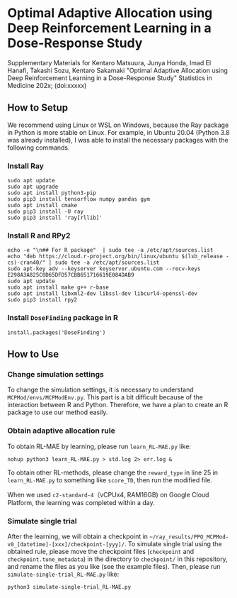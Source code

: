 # Optimal Adaptive Allocation using Deep Reinforcement Learning in a Dose-Response Study
Supplementary Materials for Kentaro Matsuura, Junya Honda, Imad El Hanafi, Takashi Sozu, Kentaro Sakamaki "Optimal Adaptive Allocation using Deep Reinforcement Learning in a Dose-Response Study" Statistics in Medicine 202x; (doi:xxxxx)

## How to Setup
We recommend using Linux or WSL on Windows, because the Ray package in Python is more stable on Linux. For example, in Ubuntu 20.04 (Python 3.8 was already installed), I was able to install the necessary packages with the following commands.

### Install Ray
```
sudo apt update
sudo apt upgrade
sudo apt install python3-pip
sudo pip3 install tensorflow numpy pandas gym
sudo apt install cmake
sudo pip3 install -U ray
sudo pip3 install 'ray[rllib]'
```

### Install R and RPy2
```
echo -e "\n## For R package"  | sudo tee -a /etc/apt/sources.list
echo "deb https://cloud.r-project.org/bin/linux/ubuntu $(lsb_release -cs)-cran40/" | sudo tee -a /etc/apt/sources.list
sudo apt-key adv --keyserver keyserver.ubuntu.com --recv-keys E298A3A825C0D65DFD57CBB651716619E084DAB9
sudo apt update
sudo apt install make g++ r-base
sudo apt install libxml2-dev libssl-dev libcurl4-openssl-dev
sudo pip3 install rpy2
```

### Install `DoseFinding` package in R
```
install.packages('DoseFinding')
```

## How to Use
### Change simulation settings
To change the simulation settings, it is necessary to understand `MCPMod/envs/MCPModEnv.py`. This part is a bit difficult because of the interaction between R and Python. Therefore, we have a plan to create an R package to use our method easily.

### Obtain adaptive allocation rule
To obtain RL-MAE by learning, please run `learn_RL-MAE.py` like:

```
nohup python3 learn_RL-MAE.py > std.log 2> err.log &
```

To obtain other RL-methods, please change the `reward_type` in line 25 in `learn_RL-MAE.py` to something like `score_TD`, then run the modified file.

When we used `c2-standard-4`（vCPUx4, RAM16GB) on Google Cloud Platform, the learning was completed within a day.

### Simulate single trial
After the learning, we will obtain a checkpoint in `~/ray_results/PPO_MCPMod-v0_[datetime]-[xxx]/checkpoint-[yyy]/`. To simulate single trial using the obtained rule, please move the checkpoint files (`checkpoint` and `checkpoint.tune_metadata`) in the directory to `checkpoint/` in this repository, and rename the files as you like (see the example files). Then, please run `simulate-single-trial_RL-MAE.py` like:

```
python3 simulate-single-trial_RL-MAE.py
```
